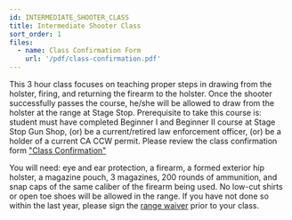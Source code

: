```yaml
---
id: INTERMEDIATE_SHOOTER_CLASS
title: Intermediate Shooter Class
sort_order: 1
files:
  - name: Class Confirmation Form
    url: '/pdf/class-confirmation.pdf'
---
```

This 3 hour class focuses on teaching proper steps in drawing from the holster, firing, and returning the firearm to the holster. Once the shooter successfully passes the course, he/she will be allowed to draw from the holster at the range at Stage Stop. Prerequisite to take this course is: student must have completed Beginner I and Beginner II course at Stage Stop Gun Shop, (or) be a current/retired law enforcement officer, (or) be a holder of a current CA CCW permit.
Please review the class confirmation form ["Class Confirmation"](/pdf/class-confirmation.pdf)

You will need: eye and ear protection, a firearm, a formed exterior hip holster, a magazine pouch, 3 magazines, 200 rounds of ammunition, and snap caps of the same caliber of the firearm being used.  No low-cut shirts or open toe shoes will be allowed in the range. 
If you have not done so within the last year, please sign the [range waiver](http://www.smartwaiver.com/v/stagestopgunshop) prior to your class. 